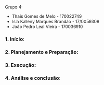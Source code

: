 Grupo 4:
- Thais Gomes de Melo - 170022749
- Isla Kalleny Marques Brandão - 17/0059308
- João Pedro Leal Vieira - 170036910

### 1.	Início:

### 2.	Planejamento e Preparação:

### 3.	Execução:

### 4.	Análise e conclusão:

